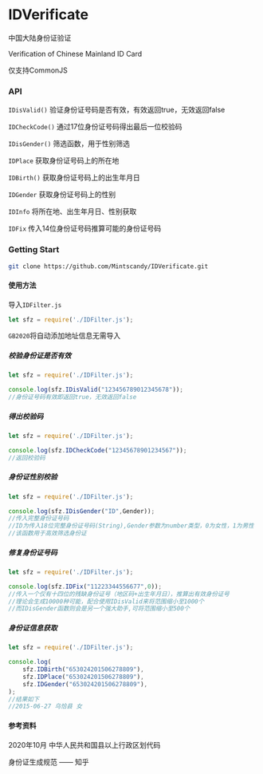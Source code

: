 # IDVerificate

中国大陆身份证验证

Verification of Chinese Mainland ID Card

仅支持CommonJS

### API

`IDisValid()`  验证身份证号码是否有效，有效返回true，无效返回false

`IDCheckCode()` 通过17位身份证号码得出最后一位校验码

`IDisGender()`  筛选函数，用于性别筛选

`IDPlace`  获取身份证号码上的所在地

`IDBirth()`  获取身份证号码上的出生年月日

`IDGender`  获取身份证号码上的性别

`IDInfo`  将所在地、出生年月日、性别获取

`IDFix`  传入14位身份证号码推算可能的身份证号码

### Getting Start

```sh
git clone https://github.com/Mintscandy/IDVerificate.git
```

#### 使用方法

导入`IDFilter.js`

```javascript
let sfz = require('./IDFilter.js');
```

`GB2020`将自动添加地址信息无需导入

##### 校验身份证是否有效

```javascript
let sfz = require('./IDFilter.js');

console.log(sfz.IDisValid("123456789012345678"));
//身份证号码有效即返回true，无效返回false
```

##### 得出校验码

```js
let sfz = require('./IDFilter.js');

console.log(sfz.IDCheckCode("12345678901234567"));
//返回校验码
```

##### 身份证性别校验

```js
let sfz = require('./IDFilter.js');

console.log(sfz.IDisGender("ID",Gender));
//传入完整身份证号码
//ID为传入18位完整身份证号码(String),Gender参数为number类型，0为女性，1为男性
//该函数用于高效筛选身份证
```

##### 修复身份证号码

```js
let sfz = require('./IDFilter.js');

console.log(sfz.IDFix("11223344556677",0));
//传入一个仅有十四位的残缺身份证号（地区码+出生年月日），推算出有效身份证号
//理论会生成10000种可能，配合使用IDisValid来将范围缩小至1000个
//而IDisGender函数则会是另一个强大助手,可将范围缩小至500个
```

##### 身份证信息获取

```js
let sfz = require('./IDFilter.js');

console.log(
    sfz.IDBirth("653024201506278809"),
    sfz.IDPlace("653024201506278809"),
    sfz.IDGender("653024201506278809"),
);
//结果如下
//2015-06-27 乌恰县 女
```

#### 参考资料

2020年10月 中华人民共和国县以上行政区划代码

身份证生成规范 —— 知乎





